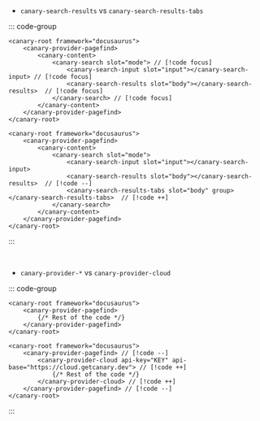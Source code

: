 <br/>

- `canary-search-results` vs `canary-search-results-tabs`

::: code-group

```js{6} [Simple search]
<canary-root framework="docusaurus">
    <canary-provider-pagefind>
        <canary-content>
            <canary-search slot="mode"> // [!code focus]
                <canary-search-input slot="input"></canary-search-input> // [!code focus]
                <canary-search-results slot="body"></canary-search-results>  // [!code focus]
            </canary-search> // [!code focus]
        </canary-content>
    </canary-provider-pagefind>
</canary-root>
```

```js{6} [Search with groups and tabs]
<canary-root framework="docusaurus">
    <canary-provider-pagefind>
        <canary-content>
            <canary-search slot="mode">
                <canary-search-input slot="input"></canary-search-input>
                <canary-search-results slot="body"></canary-search-results>  // [!code --]
                <canary-search-results-tabs slot="body" group></canary-search-results-tabs>  // [!code ++]
            </canary-search>
        </canary-content>
    </canary-provider-pagefind>
</canary-root>
```

:::

<br/>

- `canary-provider-*` vs `canary-provider-cloud`

::: code-group

```js{2,4} [Local search only]
<canary-root framework="docusaurus">
    <canary-provider-pagefind>
        {/* Rest of the code */}
    </canary-provider-pagefind>
</canary-root>
```

```js-vue [Using Canary cloud]
<canary-root framework="docusaurus">
    <canary-provider-pagefind> // [!code --]
        <canary-provider-cloud api-key="KEY" api-base="https://cloud.getcanary.dev"> // [!code ++]
            {/* Rest of the code */}
        </canary-provider-cloud> // [!code ++]
    </canary-provider-pagefind> // [!code --]
</canary-root>
```

:::
